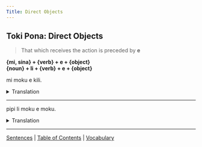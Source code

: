 ```yaml
---
Title: Direct Objects
---
```


## Toki Pona: Direct Objects

  >That which receives the action is preceded by **e**

  **{mi, sina} + {verb} + e + {object}**  
  **{noun} + li + {verb} + e + {object}**  

  mi moku e kili.  
  <details>
  <summary>Translation</summary>

  I eat the fruit.  
  </details>

  ---
  
  pipi li moku e moku. 
  <details>
  <summary>Translation</summary>

  Bugs eat the food.  
  </details>

  ---

  [Sentences](03Sentences.md) | [Table of Contents](toc.md) | [Vocabulary](05Vocabulary.md)